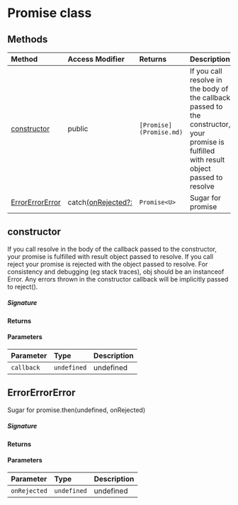 # Promise class







## Methods

| Method	   | Access Modifier | Returns	| Description|
|:-------------|:----|:-------|:-----------|
|[constructor](#constructor)     | public | `[Promise](Promise.md)` | If you call resolve in the body of the callback passed to the constructor,  your promise is fulfilled with result object passed to resolve |
|[ErrorErrorError](#errorerrorerror)     | catch<U>(onRejected?: | `Promise<U>` | Sugar for promise |




## constructor

If you call resolve in the body of the callback passed to the constructor, 
your promise is fulfilled with result object passed to resolve. 
If you call reject your promise is rejected with the object passed to resolve. 
For consistency and debugging (eg stack traces), obj should be an instanceof Error. 
Any errors thrown in the constructor callback will be implicitly passed to reject().

##### Signature

#### Returns

#### Parameters


| Parameter	   | Type    | Description |
|:-------------|:---------------|:------------|
| `callback`    | `undefined` | undefined |


## ErrorErrorError

Sugar for promise.then(undefined, onRejected) 


##### Signature

#### Returns

#### Parameters


| Parameter	   | Type    | Description |
|:-------------|:---------------|:------------|
| `onRejected`    | `undefined` | undefined |

